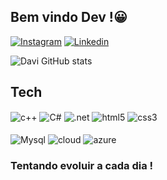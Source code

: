 ## Bem vindo Dev !😀
[![Instagram](https://img.shields.io/badge/Instagram-E4405F?style=for-the-badge&logo=instagram&logoColor=white)](https://www.instagram.com/davi_felix00/) 
[![Linkedin](https://img.shields.io/badge/LinkedIn-0077B5?style=for-the-badge&logo=linkedin&logoColor=white)](https://www.linkedin.com/in/davi-felix-b5b3a3204/)


![Davi GitHub stats](https://github-readme-stats.vercel.app/api?username=DaviFelixMatias010&show_icons=true&theme=dracula)

## Tech 

<div style="display: inline-block">
    <img src="https://img.shields.io/badge/C%2B%2B-00599C?style=for-the-badge&logo=c%2B%2B&logoColor=white" alt="c++" align="center">
    <img src="https://img.shields.io/badge/C%23-239120?style=for-the-badge&logo=c-sharp&logoColor=white" alt="C#" align="center">
    <img src="https://img.shields.io/badge/.NET-5C2D91?style=for-the-badge&logo=.net&logoColor=white" alt =".net" align="center">
    <img src="https://img.shields.io/badge/HTML5-E34F26?style=for-the-badge&logo=html5&logoColor=white" alt="html5" align="center">
    <img src="https://img.shields.io/badge/CSS3-1572B6?style=for-the-badge&logo=css3&logoColor=white" alt="css3" align="center">
     <br><br>
    <img src="https://img.shields.io/badge/MySQL-00000F?style=for-the-badge&logo=mysql&logoColor=white" alt="Mysql" align="center">
    <img src= "https://img.shields.io/badge/Google_Cloud-4285F4?style=for-the-badge&logo=google-cloud&logoColor=white" alt="cloud" align="center">
    <img src="https://img.shields.io/badge/Microsoft_Azure-0089D6?style=for-the-badge&logo=microsoft-azure&logoColor=white" alt="azure" align="center">
    
</div>
<br>

### Tentando evoluir a cada dia ! 
